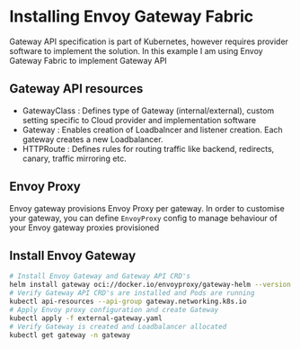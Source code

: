 # Installing Envoy Gateway Fabric
Gateway API specification is part of Kubernetes, however requires provider software to implement the solution. In this example I am using Envoy Gateway Fabric to implement Gateway API

## Gateway API resources

- GatewayClass : Defines type of Gateway (internal/external), custom setting specific to Cloud provider and implementation software
- Gateway : Enables creation of Loadbalncer and listener creation. Each gateway creates a new Loadbalancer.
- HTTPRoute : Defines rules for routing traffic like backend, redirects, canary, traffic mirroring etc.

## Envoy Proxy
Envoy gateway provisions Envoy Proxy per gateway. In order to customise your gateway, you can define `EnvoyProxy` config to manage behaviour of your Envoy gateway proxies provisioned

## Install Envoy Gateway
```bash
# Install Envoy Gateway and Gateway API CRD's
helm install gateway oci://docker.io/envoyproxy/gateway-helm --version v1.0.2 -n gateway --create-namespace
# Verify Gateway API CRD's are installed and Pods are running
kubectl api-resources --api-group gateway.networking.k8s.io
# Apply Envoy proxy configuration and create Gateway
kubectl apply -f external-gateway.yaml
# Verify Gateway is created and Loadbalancer allocated
kubectl get gateway -n gateway
```